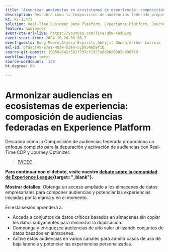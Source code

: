 ```yaml
---
title: 'Armonizar audiencias en ecosistemas de experiencia: composición de audiencias federadas en Experience Platform'
description: Descubra cómo la Composición de audiencias federada proporciona un enfoque completo para la depuración y activación de audiencias con Real-Time CDP y Journey Optimizer.
kt: KT-15473
solution: Real-Time Customer Data Platform, Experience Platform, Journey Optimizer
feature: Audiences
event-cta-url-live: https://youtube.com/live/ghN-XWdBLvg
event-start-time: 2024-10-24 08:30-7
event-guests: Doug Moore,Alyssa Espiritu,Abhijit Ghosh,Arthur Lacroix
exl-id: bfaacf49-a7a1-48a4-b3e4-52b9346b9f1b
source-git-commit: 19050e642c581f797cf1927a6d86d0982e998719
workflow-type: tm+mt
source-wordcount: '139'
ht-degree: 0%

---
```


# Armonizar audiencias en ecosistemas de experiencia: composición de audiencias federadas en Experience Platform

Descubra cómo la Composición de audiencias federada proporciona un enfoque completo para la depuración y activación de audiencias con Real-Time CDP y Journey Optimizer.

>[!VIDEO](https://video.tv.adobe.com/v/3436457?quality=12&learn=on)

**Para continuar con el debate, visite nuestro [debate sobre la comunidad de Experience League](https://experienceleaguecommunities.adobe.com/t5/adobe-experience-platform/adobe-experience-league-live-harmonize-audiences-in-experience/m-p/718976?profile.language=es#M636){target="_blank"}.**

**Mostrar detalles**:
Obtenga un acceso ampliado a los almacenes de datos empresariales para componer audiencias y potenciar las experiencias iniciadas por la marca y en el momento.

En esta sesión aprenderá a:

* Acceda a conjuntos de datos críticos basados en almacenes sin copiar los datos subyacentes para minimizar la duplicación.
* Componga y enriquezca audiencias de alto valor utilizando conjuntos de datos basados en almacenes.
* Active estas audiencias en varios canales para admitir casos de uso de baja latencia y potenciar las experiencias personalizadas.
